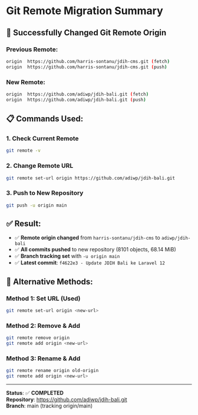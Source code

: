 # Git Remote Migration Summary

## 🔄 **Successfully Changed Git Remote Origin**

### **Previous Remote:**
```bash
origin  https://github.com/harris-sontanu/jdih-cms.git (fetch)
origin  https://github.com/harris-sontanu/jdih-cms.git (push)
```

### **New Remote:**
```bash
origin  https://github.com/adiwp/jdih-bali.git (fetch)  
origin  https://github.com/adiwp/jdih-bali.git (push)
```

## 📋 **Commands Used:**

### 1. **Check Current Remote**
```bash
git remote -v
```

### 2. **Change Remote URL**
```bash
git remote set-url origin https://github.com/adiwp/jdih-bali.git
```

### 3. **Push to New Repository**
```bash
git push -u origin main
```

## ✅ **Result:**
- ✅ **Remote origin changed** from `harris-sontanu/jdih-cms` to `adiwp/jdih-bali`
- ✅ **All commits pushed** to new repository (8101 objects, 68.14 MiB)
- ✅ **Branch tracking set** with `-u origin main`
- ✅ **Latest commit**: `f4622e3 - Update JDIH Bali ke Laravel 12`

## 🎯 **Alternative Methods:**

### **Method 1: Set URL (Used)**
```bash
git remote set-url origin <new-url>
```

### **Method 2: Remove & Add**
```bash
git remote remove origin
git remote add origin <new-url>
```

### **Method 3: Rename & Add**
```bash
git remote rename origin old-origin
git remote add origin <new-url>
```

---

**Status**: ✅ **COMPLETED**  
**Repository**: https://github.com/adiwp/jdih-bali.git  
**Branch**: main (tracking origin/main)